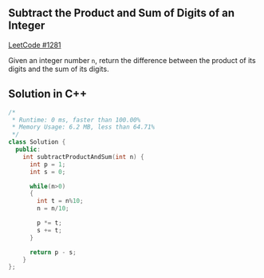 ## Subtract the Product and Sum of Digits of an Integer

[LeetCode #1281](https://leetcode.com/problems/subtract-the-product-and-sum-of-digits-of-an-integer/)

Given an integer number `n`, return the difference between the product of its digits and the sum of its digits.

## Solution in C++

```cpp
/*
 * Runtime: 0 ms, faster than 100.00%
 * Memory Usage: 6.2 MB, less than 64.71%
 */
class Solution {
  public:
    int subtractProductAndSum(int n) {
      int p = 1;
      int s = 0;

      while(n>0) 
      {
        int t = n%10;
        n = n/10;

        p *= t;
        s += t;
      }

      return p - s;
    }
};
```